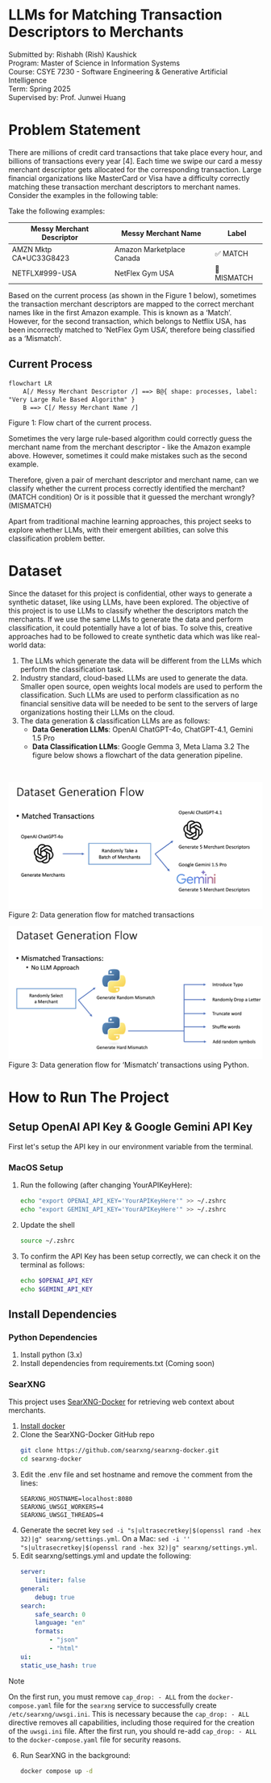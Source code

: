 # LLMs for Matching Transaction Descriptors to Merchants
Submitted by: Rishabh (Rish) Kaushick <br>
Program: Master of Science in Information Systems <br>
Course: CSYE 7230 - Software Engineering & Generative Artificial Intelligence <br>
Term: Spring 2025 <br>
Supervised by: Prof. Junwei Huang

# Problem Statement
There are millions of credit card transactions that take place every hour, and billions of transactions every year \[4\]. Each time we swipe our card a messy merchant descriptor gets allocated for the corresponding transaction. Large financial organizations like MasterCard or Visa have a difficulty correctly matching these transaction merchant descriptors to merchant names. Consider the examples in the following table:

Take the following examples:

| Messy Merchant Descriptor    | Messy Merchant Name      | Label       |
|------------------------------|--------------------------|-------------|
| AMZN Mktp CA*UC33G8423       | Amazon Marketplace Canada| ✅ MATCH    | 
| NETFLX#999-USA               | NetFlex Gym USA          | 🚫 MISMATCH |   

Based on the current process (as shown in the Figure 1 below), sometimes the transaction merchant descriptors are mapped to the correct merchant names like in the first Amazon example. This is known as a ‘Match’. However, for the second transaction, which belongs to Netflix USA, has been incorrectly matched to ‘NetFlex Gym USA’, therefore being classified as a ‘Mismatch’.

## Current Process

```mermaid
flowchart LR
    A[/ Messy Merchant Descriptor /] ==> B@{ shape: processes, label: "Very Large Rule Based Algorithm" }
    B ==> C[/ Messy Merchant Name /]
```
Figure 1: Flow chart of the current process.


Sometimes the very large rule-based algorithm could correctly guess the merchant name from the merchant descriptor - like the Amazon example above. However, sometimes it could make mistakes such as the second example.

Therefore, given a pair of merchant descriptor and merchant name, can we classify whether the current process correctly identified the merchant? (MATCH condition) Or is it possible that it guessed the merchant wrongly? (MISMATCH)

Apart from traditional machine learning approaches, this project seeks to explore whether LLMs, with their emergent abilities, can solve this classification problem better.

# Dataset
Since the dataset for this project is confidential, other ways to generate a synthetic dataset, like using LLMs, have been explored. The objective of this project is to use LLMs to classify whether the descriptors match the merchants. If we use the same LLMs to generate the data and perform classification, it could potentially have a lot of bias. To solve this, creative approaches had to be followed to create synthetic data which was like real-world data:
1. The LLMs which generate the data will be different from the LLMs which perform the classification task.
2. Industry standard, cloud-based LLMs are used to generate the data. Smaller open source, open weights local models are used to perform the classification. Such LLMs are used to perform classification as no financial sensitive data will be needed to be sent to the servers of large organizations hosting their LLMs on the cloud.
3. The data generation & classification LLMs are as follows:
   - **Data Generation LLMs**: OpenAI ChatGPT-4o, ChatGPT-4.1, Gemini 1.5 Pro
   - **Data Classification LLMs**: Google Gemma 3, Meta Llama 3.2
The figure below shows a flowchart of the data generation pipeline.
<br>

![Dataset generation flowchart (match)](./images/Dataset_Generation_Match.png)
Figure 2: Data generation flow for matched transactions

![Dataset generation flowchart (mismatch)](./images/Dataset_Generation_Mismatch.png)
Figure 3: Data generation flow for ‘Mismatch’ transactions using Python.

# How to Run The Project
## Setup OpenAI API Key & Google Gemini API Key
First let's setup the API key in our environment variable from the terminal.

### MacOS Setup
1. Run the following (after changing YourAPIKeyHere):
    ```bash
    echo "export OPENAI_API_KEY='YourAPIKeyHere'" >> ~/.zshrc
    echo "export GEMINI_API_KEY='YourAPIKeyHere'" >> ~/.zshrc
    ```
2. Update the shell
    ```bash
    source ~/.zshrc
    ```
3. To confirm the API Key has been setup correctly, we can check it on the terminal as follows:
    ```bash
    echo $OPENAI_API_KEY
    echo $GEMINI_API_KEY
    ```

## Install Dependencies

### Python Dependencies
1. Install python (3.x)
2. Install dependencies from requirements.txt (Coming soon)

### SearXNG
This project uses [SearXNG-Docker](https://github.com/searxng/searxng-docker/) for retrieving web context about merchants.
1. [Install docker](https://docs.docker.com/install/)
2. Clone the SearXNG-Docker GitHub repo
    ```bash
    git clone https://github.com/searxng/searxng-docker.git
    cd searxng-docker
    ```
3. Edit the .env file and set hostname and remove the comment from the lines:
    ```
    SEARXNG_HOSTNAME=localhost:8080
    SEARXNG_UWSGI_WORKERS=4
    SEARXNG_UWSGI_THREADS=4
    ```
4. Generate the secret key ```sed -i "s|ultrasecretkey|$(openssl rand -hex 32)|g" searxng/settings.yml```. On a Mac: ```sed -i '' "s|ultrasecretkey|$(openssl rand -hex 32)|g" searxng/settings.yml```.
5. Edit searxng/settings.yml and update the following:
    ```yml
    server:
        limiter: false
    general:
        debug: true
    search:
        safe_search: 0
        language: "en"
        formats:
            - "json"
            - "html"
    ui:
    static_use_hash: true
    ```

> [!NOTE]
> On the first run, you must remove `cap_drop: - ALL` from the `docker-compose.yaml` file for the `searxng` service to successfully create `/etc/searxng/uwsgi.ini`. This is necessary because the `cap_drop: - ALL` directive removes all capabilities, including those required for the creation of the `uwsgi.ini` file. After the first run, you should re-add `cap_drop: - ALL` to the `docker-compose.yaml` file for security reasons.

6. Run SearXNG in the background:
    ```bash
    docker compose up -d
    ```